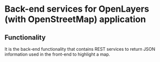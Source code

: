 # Back-end services for OpenLayers (with OpenStreetMap) application


## Functionality

It is the back-end functionality that contains REST services to return JSON information used in the front-end to highlight a map.

